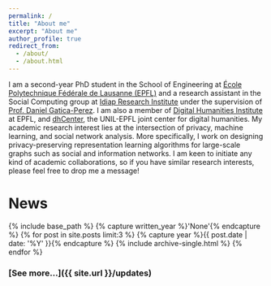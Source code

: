 ```yaml
---
permalink: /
title: "About me"
excerpt: "About me"
author_profile: true
redirect_from: 
  - /about/
  - /about.html
---
```


I am a second-year PhD student in the School of Engineering at [École Polytechnique Fédérale de Lausanne (EPFL)](https://www.epfl.ch/en/home/) and a research assistant in the Social Computing group at [Idiap Research Institute](http://idiap.ch) under the supervision of [Prof. Daniel Gatica-Perez](https://www.idiap.ch/~gatica/). I am also a member of [Digital Humanities Institute](https://www.epfl.ch/schools/cdh/research-2/dhi/) at EPFL, and [dhCenter](https://www.dhcenter-unil-epfl.ch/), the UNIL-EPFL joint center for digital humanities. My academic research interest lies at the intersection of privacy, machine learning, and social network analysis. More specifically, I work on designing privacy-preserving representation learning algorithms for large-scale graphs such as social and information networks. I am keen to initiate any kind of academic collaborations, so if you have similar research interests, please feel free to drop me a message!

# News

{% include base_path %}
{% capture written_year %}'None'{% endcapture %}
{% for post in site.posts  limit:3  %}
  {% capture year %}{{ post.date | date: '%Y' }}{% endcapture %}
  {% include archive-single.html %}
{% endfor %}

### [See more...]({{ site.url }}/updates)
